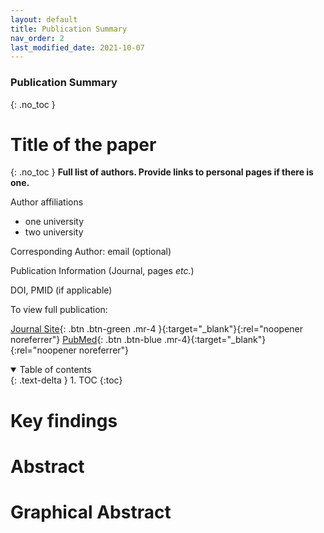 ```yaml
---
layout: default
title: Publication Summary
nav_order: 2
last_modified_date: 2021-10-07
---
```


### Publication Summary
{: .no_toc }

# Title of the paper
{: .no_toc }
__Full list of authors. Provide links to personal pages if there is one.__

Author affiliations
- one university
- two university

Corresponding Author: email (optional)

Publication Information (Journal, pages _etc._)

DOI, PMID (if applicable)

To view full publication:

[Journal Site](https://nature.com/){: .btn .btn-green .mr-4 }{:target="_blank"}{:rel="noopener noreferrer"}
[PubMed](https://pubmed.ncbi.nlm.nih.gov/){: .btn .btn-blue .mr-4}{:target="_blank"}{:rel="noopener noreferrer"}

<details open markdown="block">
  <summary>
    Table of contents
  </summary>
  {: .text-delta }
1. TOC
{:toc}
</details>

# Key findings

# Abstract

# Graphical Abstract
